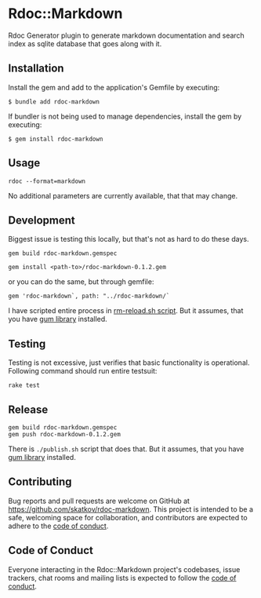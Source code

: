 # Rdoc::Markdown
Rdoc Generator plugin to generate markdown documentation and search index as sqlite database that goes along with it.

## Installation

Install the gem and add to the application's Gemfile by executing:

    $ bundle add rdoc-markdown

If bundler is not being used to manage dependencies, install the gem by executing:

    $ gem install rdoc-markdown

## Usage

`rdoc --format=markdown`

No additional parameters are currently available, that that may change.

## Development
Biggest issue is testing this locally, but that's not as hard to do these days.

```
gem build rdoc-markdown.gemspec
```

```
gem install <path-to>/rdoc-markdown-0.1.2.gem
```

or you can do the same, but through gemfile:

```
gem 'rdoc-markdown`, path: "../rdoc-markdown/`
```

I have scripted entire process in [rm-reload.sh script](https://github.com/skatkov/gum/blob/master/rm-reload.sh). But it assumes, that you have [gum library](https://github.com/charmbracelet/gum) installed.

## Testing
Testing is not excessive, just verifies that basic functionality is operational. Following command should run entire testsuit:

```
rake test
```

## Release
```
gem build rdoc-markdown.gemspec
gem push rdoc-markdown-0.1.2.gem
```

There is `./publish.sh` script that does that. But it assumes, that you have [gum library](https://github.com/charmbracelet/gum) installed.

## Contributing

Bug reports and pull requests are welcome on GitHub at https://github.com/skatkov/rdoc-markdown. This project is intended to be a safe, welcoming space for collaboration, and contributors are expected to adhere to the [code of conduct](https://github.com/skatkov/rdoc-markdown/blob/master/CODE_OF_CONDUCT.md).

## Code of Conduct

Everyone interacting in the Rdoc::Markdown project's codebases, issue trackers, chat rooms and mailing lists is expected to follow the [code of conduct](https://github.com/skatkov/rdoc-markdown/blob/master/CODE_OF_CONDUCT.md).
